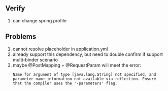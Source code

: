 ## Verify

1. can change spring profile

## Problems

1. cannot resolve placeholder in application.yml
2. already support this dependency, but need to double confirm if support multi-binder scenario
3. maybe @PostMapping + @RequestParam will meet the error:
   ```
   Name for argument of type [java.lang.String] not specified, and parameter name information not available via reflection. Ensure that the compiler uses the '-parameters' flag.
   ```